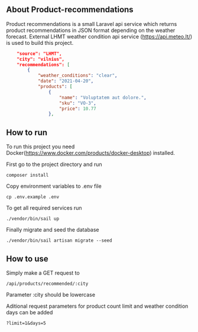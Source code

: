 ## About Product-recommendations

Product recommendations is a small Laravel api service which returns product recommendations in JSON format depending on the weather forecast.
External LHMT weather condition api service (https://api.meteo.lt/) is used to build this project.

```json
    "source": "LHMT",
    "city": "vilnius",
    "recommendations": [
        {
            "weather_conditions": "clear",
            "date": "2021-04-20",
            "products": [
                {
                    "name": "Voluptatem aut dolore.",
                    "sku": "VO-3",
                    "price": 10.77
                },
```

## How to run

To run this project you need Docker(https://www.docker.com/products/docker-desktop) installed.

First go to the project directory and run

```shell
composer install
```

Copy environment variables to .env file

```shell
cp .env.example .env
```

To get all required services run

```shell
./vendor/bin/sail up
```

Finally migrate and seed the database

```shell
./vendor/bin/sail artisan migrate --seed
```

## How to use

Simply make a GET request to 

```shell
/api/products/recommended/:city
```
Parameter :city should be lowercase

Aditional request parameters for product count limit and  weather condition days can be added
```shell
?limit=1&days=5
```

